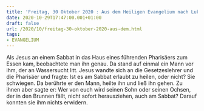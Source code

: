```yaml
---
title: 'Freitag, 30 Oktober 2020 : Aus dem Heiligen Evangelium nach Lukas - Lk 14,1-6.'
date: 2020-10-29T17:47:00.001+01:00
draft: false
url: /2020/10/freitag-30-oktober-2020-aus-dem.html
tags: 
- EVANGELIUM
---
```


Als Jesus an einem Sabbat in das Haus eines führenden Pharisäers zum Essen kam, beobachtete man ihn genau. Da stand auf einmal ein Mann vor ihm, der an Wassersucht litt. Jesus wandte sich an die Gesetzeslehrer und die Pharisäer und fragte: Ist es am Sabbat erlaubt zu heilen, oder nicht? Sie schwiegen. Da berührte er den Mann, heilte ihn und ließ ihn gehen. Zu ihnen aber sagte er: Wer von euch wird seinen Sohn oder seinen Ochsen, der in den Brunnen fällt, nicht sofort herausziehen, auch am Sabbat? Darauf konnten sie ihm nichts erwidern.